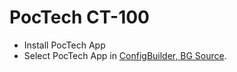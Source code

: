 # PocTech CT-100

- Install PocTech App
- Select PocTech App in [ConfigBuilder, BG Source](../Configuration/Config-Builder.md#bg-source).
